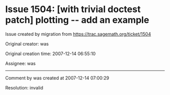 # Issue 1504: [with trivial doctest patch] plotting -- add an example

Issue created by migration from https://trac.sagemath.org/ticket/1504

Original creator: was

Original creation time: 2007-12-14 06:55:10

Assignee: was




---

Comment by was created at 2007-12-14 07:00:29

Resolution: invalid
